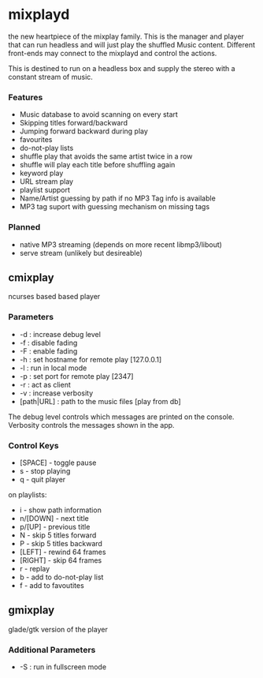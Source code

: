 # mixplayd
the new heartpiece of the mixplay family. This is the manager and player that can run headless and will just play the shuffled Music content. Different front-ends may connect to the mixplayd and control the actions.

This is destined to run on a headless box and supply the stereo with a constant stream of music.

### Features
* Music database to avoid scanning on every start
* Skipping titles forward/backward
* Jumping forward backward during play
* favourites
* do-not-play lists
* shuffle play that avoids the same artist twice in a row
* shuffle will play each title before shuffling again
* keyword play
* URL stream play
* playlist support
* Name/Artist guessing by path if no MP3 Tag info is available
* MP3 tag suport with guessing mechanism on missing tags

### Planned
* native MP3 streaming (depends on more recent libmp3/libout)
* serve stream (unlikely but desireable)

## cmixplay
ncurses based based player

### Parameters
* -d         : increase debug level
* -f         : disable fading
* -F         : enable fading
* -h <host>  : set hostname for remote play [127.0.0.1]
* -l         : run in local mode
* -p <port>  : set port for remote play [2347]
* -r         : act as client
* -v         : increase verbosity
* [path|URL] : path to the music files [play from db]

The debug level controls which messages are printed on the console. 
Verbosity controls the messages shown in the app.

### Control Keys
* [SPACE] - toggle pause
* s - stop playing
* q - quit player

on playlists:
* i - show path information
* n/[DOWN] - next title
* p/[UP] - previous title
* N - skip 5 titles forward
* P - skip 5 titles backward
* [LEFT] - rewind 64 frames
* [RIGHT] - skip 64 frames
* r - replay
* b - add to do-not-play list
* f - add to favoutites

## gmixplay
glade/gtk version of the player

### Additional Parameters
* -S         : run in fullscreen mode

